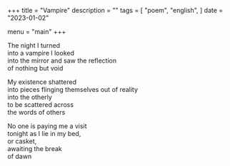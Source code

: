+++
title = "Vampire"
description = ""
tags = [
    "poem",
    "english",
]
date = "2023-01-02"

menu = "main"
+++

The night I turned 
<br>
into a vampire I looked 
<br>
into the mirror and saw the reflection
<br>
of nothing but void

My existence shattered
<br>
into pieces flinging themselves out of reality
<br>
into the otherly
<br>
to be scattered across
<br>
the words of others

No one is paying me a visit 
<br>
tonight as I lie in my bed,
<br>
or casket,
<br>
awaiting the break
<br>
of dawn